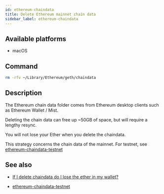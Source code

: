 ```yaml
---
id: ethereum-chaindata
title: Delete Ethereum mainnet chain data
sidebar_label: ethereum-chaindata
---
```


## Available platforms

- macOS

## Command

```sh
rm -rfv ~/Library/Ethereum/geth/chaindata
```

## Description

The Ethereum chain data folder comes from Ethereum desktop clients such as Ethereum Wallet / Mist.

Deleting the chain data can free up ~50GB of space, but will require a lengthy resync.

You will not lose your Ether when you delete the chaindata.

This strategy concerns the chain data of the mainnet. For testnet, see
[ethereum-chaindata-testnet](ethereum-chaindata-testnet)

## See also

- [If I delete chaindata do I lose the ether in my wallet?](https://www.reddit.com/r/ethereum/comments/69py8q/if_i_delete_chaindata_do_i_lose_the_ether_in_my/)

- [ethereum-chaindata-testnet](ethereum-chaindata-testnet)
